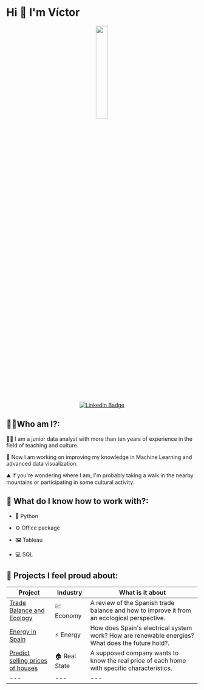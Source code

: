 <h1>Hi 👋 I'm Víctor</h1>
<p align="center">
  <img src="https://github.com/Vicgutgam/Hi-I-m-V-ctor-/blob/main/_7758efec-2412-46de-88b7-5487dea7dc67.jpg" width="25%">

  <div id="badges" align="center">
  <a href="https://www.linkedin.com/in/v%C3%ADctor-guti%C3%A9rrez-gamero-81048b179/">
    <img src="https://img.shields.io/badge/LinkedIn-blue?style=for-the-badge&logo=linkedin&logoColor=white" alt="LinkedIn Badge"/>
  </a>
</div>



<h2>👩‍💻Who am I?:</h2>    

<p> 👨‍🏫 I am a junior data analyst with more than ten years of experience in the field of teaching and culture.</p>

🤖 Now I am working on improving my knowledge in Machine Learning and advanced data visualization.

⛰️ If you're wondering where I am, I'm probably taking a walk in the nearby mountains or participating in some cultural activity.
</p>



<h2>🧰 What do I know how to work with?:</h2>  

- 🐍 Python

- ⚙️ Office package
  
- 🖼️ Tableau
  
- 💻 SQL


<h2>💼 Projects I feel proud about:</h2>  

| Project  | Industry | What is it about |
| ------------- | ------------- | ------------- |
| [Trade Balance and Ecology](https://github.com/Vicgutgam/First-Project.-Balanza_Comercial_y_Ecologia)  | 💹 Economy        |  A review of the Spanish trade balance and how to improve it from an ecological perspective. |
| [Energy in Spain](https://github.com/Vicgutgam/-El-sistema-el-ctrico-en-Espa-a-) | ⚡️ Energy      |   How does Spain's electrical system work? How are renewable energies? What does the future hold?. |
| [Predict selling prices of houses](https://github.com/Vicgutgam/King-Real-Estate) | 🏠 Real State     |A supposed company wants to know the real price of each home with specific characteristics. |
| --- | ---   |--- |


<!--
**Vicgutgam/Vicgutgam** is a ✨ _special_ ✨ repository because its `README.md` (this file) appears on your GitHub profile.

Here are some ideas to get you started:

- 🔭 I’m currently working on ...
- 🌱 I’m currently learning ...
- 👯 I’m looking to collaborate on ...
- 🤔 I’m looking for help with ...
- 💬 Ask me about ...
- 📫 How to reach me: ...
- 😄 Pronouns: ...
- ⚡ Fun fact: ...
-->
